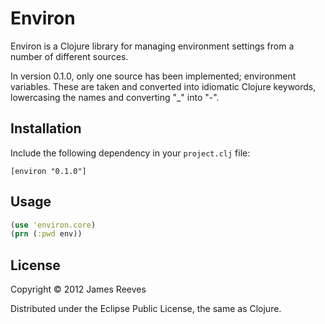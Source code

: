 # Environ

Environ is a Clojure library for managing environment settings from a
number of different sources.

In version 0.1.0, only one source has been implemented; environment
variables. These are taken and converted into idiomatic Clojure
keywords, lowercasing the names and converting "_" into "-".

## Installation

Include the following dependency in your `project.clj` file:

    [environ "0.1.0"]

## Usage

```clojure
(use 'environ.core)
(prn (:pwd env))
```

## License

Copyright © 2012 James Reeves

Distributed under the Eclipse Public License, the same as Clojure.

